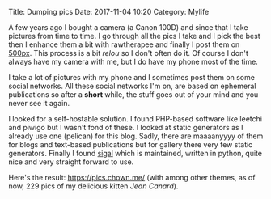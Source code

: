 Title: Dumping pics
Date: 2017-11-04 10:20
Category: Mylife

A few years ago I bought a camera (a Canon 100D) and since that I take
pictures from time to time. I go through all the pics I take and I
pick the best then I enhance them a bit with rawtherapee and finally I
post them on [500px](http://piks.chown.me). This process is a bit
*relou* so I don't often do it. Of course I don't always have my camera
with me, but I do have my phone most of the time.

I take a lot of pictures with my phone and I sometimes post them on
some social networks. All these social networks I'm on, are based on
ephemeral publications so after a **short** while, the stuff goes out
of your mind and you never see it again.

I looked for a self-hostable solution. I found PHP-based software like
leetchi and piwigo but I wasn't fond of these. I looked at static
generators as I already use one (pelican) for this blog. Sadly, there
are maaaanyyyy of them for blogs and text-based publications but for
gallery there very few static generators. Finally I found
[sigal](https://github.com/saimn/sigal) which is maintained, written
in python, quite nice and very straight forward to use.

Here's the result: <https://pics.chown.me/> (with among other themes,
as of now, 229 pics of my delicious kitten *Jean Canard*).

